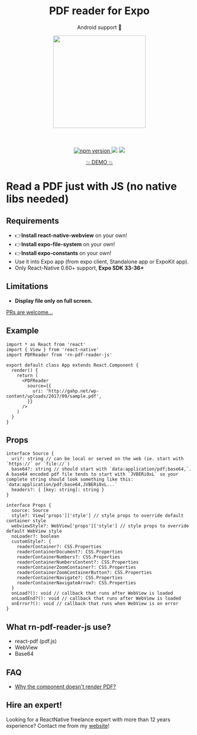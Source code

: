 <h1 align="center">PDF reader for Expo</h1>
<p align="center">Android support 🚀</p>

<p align="center">
   <img width="250" src="https://thumbs.gfycat.com/DeadPoisedBrownbutterfly-max-14mb.gif" />
   <br/>
   <br/>
   <br/>
   <br/>
   <a href="https://www.npmjs.com/package/rn-pdf-reader-js"><img alt="npm version" src="https://badge.fury.io/js/rn-pdf-reader-js.svg"/>
   <a href="http://reactnative.gallery/xcarpentier/rn-pdf-reader-js"><img src="https://img.shields.io/badge/reactnative.gallery-%F0%9F%8E%AC-green.svg"/></a>
</a>
  <a href="#hire-an-expert"><img src="https://img.shields.io/badge/%F0%9F%92%AA-hire%20an%20expert-brightgreen"/></a>
</p>
<p align="center">
  <a href="https://exp.host/@xcarpentier/rn-pdf-reader-example">💥 DEMO 💥</a>
</p>

# Read a PDF just with JS (no native libs needed)

## Requirements

- 👉**Install react-native-webview** on your own!
- 👉**Install expo-file-system** on your own!
- 👉**Install expo-constants** on your own!
- Use it into Expo app (from expo client, Standalone app or ExpoKit app).
- Only React-Native 0.60+ support, **Expo SDK 33-36+**

## Limitations

- **Display file only on full screen.**

[PRs are welcome...](https://github.com/xcarpentier/rn-pdf-reader-js/pulls)

## Example

```tsx
import * as React from 'react'
import { View } from 'react-native'
import PDFReader from 'rn-pdf-reader-js'

export default class App extends React.Component {
  render() {
    return (
      <PDFReader
        source={{
          uri: 'http://gahp.net/wp-content/uploads/2017/09/sample.pdf',
        }}
      />
    )
  }
}
```

## Props

```tsx
interface Source {
  uri?: string // can be local or served on the web (ie. start with `https://` or `file://`)
  base64?: string // should start with `data:application/pdf;base64,`. A base64 encoded pdf file tends to start with `JVBERi0xL` so your complete string should look something like this: `data:application/pdf;base64,JVBERi0xL...`
  headers?: { [key: string]: string }
}

interface Props {
  source: Source
  style?: View['props']['style'] // style props to override default container style
  webviewStyle?: WebView['props']['style'] // style props to override default WebView style
  noLoader?: boolean
  customStyle?: {
    readerContainer?: CSS.Properties
    readerContainerDocument?: CSS.Properties
    readerContainerNumbers?: CSS.Properties
    readerContainerNumbersContent?: CSS.Properties
    readerContainerZoomContainer?: CSS.Properties
    readerContainerZoomContainerButton?: CSS.Properties
    readerContainerNavigate?: CSS.Properties
    readerContainerNavigateArrow?: CSS.Properties
  }
  onLoad?(): void // callback that runs after WebView is loaded
  onLoadEnd?(): void // callback that runs after WebView is loaded
  onError?(): void // callback that runs when WebView is on error
}
```

## What rn-pdf-reader-js use?

- react-pdf (pdf.js)
- WebView
- Base64

## FAQ

- [Why the component doesn't render PDF?](https://github.com/xcarpentier/rn-pdf-reader-js/issues/15#issuecomment-397306743)

## Hire an expert!

Looking for a ReactNative freelance expert with more than 12 years experience? Contact me from my [website](https://xaviercarpentier.com)!
